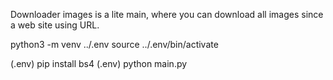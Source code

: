 Downloader images is a lite main, where you can download all images since a web site using URL.

 python3 -m venv ../.env
 source ../.env/bin/activate

 (.env) pip install bs4
 (.env) python main.py